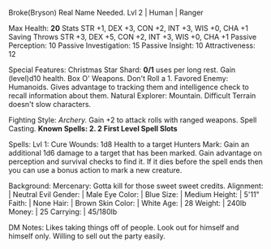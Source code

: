 Broke(Bryson) Real Name Needed.
Lvl 2 | Human | Ranger

Max Health: **20**
Stats         STR +1, DEX +3, CON +2, INT +3, WIS +0, CHA +1
Saving Throws STR +3, DEX +5, CON +2, INT +3, WIS +0, CHA +1
Passive Perception:     10
Passive Investigation:  15
Passive Insight:        10
Attractiveness:         12


Special Features:
Christmas Star Shard: **0/1** uses per long rest. Gain (level)d10 health.
Box O' Weapons. Don't Roll a 1.
Favored Enemy: Humanoids. Gives advantage to tracking them and intelligence check to recall information about them.
Natural Explorer: Mountain. Difficult Terrain doesn't slow characters.

Fighting Style: *Archery.* Gain +2 to attack rolls with ranged weapons.
Spell Casting. **Known Spells: 2. 2 First Level Spell Slots**

Spells:
Lvl 1:
Cure Wounds: 1d8 Health to a target
Hunters Mark: Gain an additional 1d6 damage to a target that has been marked. Gain advantage on perception and survival checks to find it. If it dies before the spell ends then you can use a bonus action to mark a new creature.

Background: Mercenary: Gotta kill for those sweet sweet credits.
Alignment:   | Neutral Evil
Gender:      | Male
Eye Color:   | Blue
Size:        | Medium
Height:      | 5'11"
Faith:       | None
Hair:        | Brown
Skin Color:  | White
Age:         | 28
Weight:      | 240lb
Money:       | 25
Carrying:    | 45/180lb

DM Notes:
Likes taking things off of people.
Look out for himself and himself only. Willing to sell out the party easily.